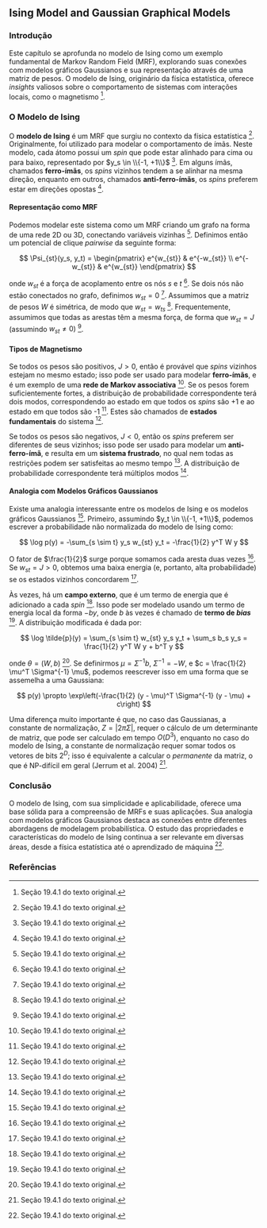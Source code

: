## Ising Model and Gaussian Graphical Models

### Introdução
Este capítulo se aprofunda no modelo de Ising como um exemplo fundamental de Markov Random Field (MRF), explorando suas conexões com modelos gráficos Gaussianos e sua representação através de uma matriz de pesos. O modelo de Ising, originário da física estatística, oferece *insights* valiosos sobre o comportamento de sistemas com interações locais, como o magnetismo [^668].

### O Modelo de Ising
O **modelo de Ising** é um MRF que surgiu no contexto da física estatística [^668]. Originalmente, foi utilizado para modelar o comportamento de ímãs. Neste modelo, cada átomo possui um *spin* que pode estar alinhado para cima ou para baixo, representado por $y_s \in \\{-1, +1\\}$ [^668]. Em alguns ímãs, chamados **ferro-ímãs**, os *spins* vizinhos tendem a se alinhar na mesma direção, enquanto em outros, chamados **anti-ferro-ímãs**, os *spins* preferem estar em direções opostas [^668].

#### Representação como MRF
Podemos modelar este sistema como um MRF criando um grafo na forma de uma rede 2D ou 3D, conectando variáveis vizinhas [^668]. Definimos então um potencial de clique *pairwise* da seguinte forma:

$$
\Psi_{st}(y_s, y_t) = 
\begin{pmatrix}
e^{w_{st}} & e^{-w_{st}} \\
e^{-w_{st}} & e^{w_{st}}
\end{pmatrix}
$$

onde $w_{st}$ é a força de acoplamento entre os nós $s$ e $t$ [^668]. Se dois nós não estão conectados no grafo, definimos $w_{st} = 0$ [^668]. Assumimos que a matriz de pesos $W$ é simétrica, de modo que $w_{st} = w_{ts}$ [^668]. Frequentemente, assumimos que todas as arestas têm a mesma força, de forma que $w_{st} = J$ (assumindo $w_{st} \neq 0$) [^668].

#### Tipos de Magnetismo
Se todos os pesos são positivos, $J > 0$, então é provável que *spins* vizinhos estejam no mesmo estado; isso pode ser usado para modelar **ferro-ímãs**, e é um exemplo de uma **rede de Markov associativa** [^668]. Se os pesos forem suficientemente fortes, a distribuição de probabilidade correspondente terá dois modos, correspondendo ao estado em que todos os *spins* são +1 e ao estado em que todos são -1 [^668]. Estes são chamados de **estados fundamentais** do sistema [^668].

Se todos os pesos são negativos, $J < 0$, então os *spins* preferem ser diferentes de seus vizinhos; isso pode ser usado para modelar um **anti-ferro-ímã**, e resulta em um **sistema frustrado**, no qual nem todas as restrições podem ser satisfeitas ao mesmo tempo [^668]. A distribuição de probabilidade correspondente terá múltiplos modos [^668].

#### Analogia com Modelos Gráficos Gaussianos
Existe uma analogia interessante entre os modelos de Ising e os modelos gráficos Gaussianos [^668]. Primeiro, assumindo $y_t \in \\{-1, +1\\}$, podemos escrever a probabilidade não normalizada do modelo de Ising como:

$$
\log p(y) = -\sum_{s \sim t} y_s w_{st} y_t = -\frac{1}{2} y^T W y
$$

O fator de $\frac{1}{2}$ surge porque somamos cada aresta duas vezes [^668]. Se $w_{st} = J > 0$, obtemos uma baixa energia (e, portanto, alta probabilidade) se os estados vizinhos concordarem [^668].

Às vezes, há um **campo externo**, que é um termo de energia que é adicionado a cada *spin* [^668]. Isso pode ser modelado usando um termo de energia local da forma $-b y$, onde $b$ às vezes é chamado de **termo de *bias*** [^669]. A distribuição modificada é dada por:

$$
\log \tilde{p}(y) = \sum_{s \sim t} w_{st} y_s y_t + \sum_s b_s y_s = \frac{1}{2} y^T W y + b^T y
$$

onde $\theta = (W, b)$ [^669]. Se definirmos $\mu = \Sigma^{-1} b$, $\Sigma^{-1} = -W$, e $c = \frac{1}{2} \mu^T \Sigma^{-1} \mu$, podemos reescrever isso em uma forma que se assemelha a uma Gaussiana:

$$
p(y) \propto \exp\left(-\frac{1}{2} (y - \mu)^T \Sigma^{-1} (y - \mu) + c\right)
$$

Uma diferença muito importante é que, no caso das Gaussianas, a constante de normalização, $Z = |2\pi\Sigma|$, requer o cálculo de um determinante de matriz, que pode ser calculado em tempo $O(D^3)$, enquanto no caso do modelo de Ising, a constante de normalização requer somar todos os vetores de bits $2^D$; isso é equivalente a calcular o *permanente* da matriz, o que é NP-difícil em geral (Jerrum et al. 2004) [^669].

### Conclusão
O modelo de Ising, com sua simplicidade e aplicabilidade, oferece uma base sólida para a compreensão de MRFs e suas aplicações. Sua analogia com modelos gráficos Gaussianos destaca as conexões entre diferentes abordagens de modelagem probabilística. O estudo das propriedades e características do modelo de Ising continua a ser relevante em diversas áreas, desde a física estatística até o aprendizado de máquina [^668].

### Referências
[^668]: Seção 19.4.1 do texto original.
[^669]: Seção 19.4.1 do texto original.
<!-- END -->